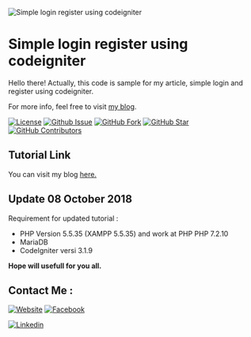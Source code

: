![Simple login register using codeigniter](https://qadrlabs.com/public/storage/upload/post/8ec07f66458dd35040e711baa1de4bca-Membuat_Simple_Login_dan_Register_Menggunakan_CodeIgniter.png)

# Simple login register using codeigniter
Hello there! Actually, this code is sample for my article, simple login and register using codeigniter.

For more info, feel free to visit [my blog](https://qadrlabs.com/post/membuat-simple-login-dan-register-menggunakan-codeigniter).


[![License](https://img.shields.io/github/license/doublegunz/simple-login-register-using-codeigniter.svg?maxAge=3600)](https://github.com/doublegunz/simple-login-register-using-codeigniter) 
[![Github Issue](https://img.shields.io/github/issues/doublegunz/simple-login-register-using-codeigniter.svg?maxAge=3600)](https://github.com/doublegunz/simple-login-register-using-codeigniter/issues) 
[![GitHub Fork](https://img.shields.io/github/forks/doublegunz/simple-login-register-using-codeigniter.svg?maxAge=3600)](https://github.com/doublegunz/simple-login-register-using-codeigniter/network) 
[![GitHub Star](https://img.shields.io/github/stars/doublegunz/simple-login-register-using-codeigniter.svg?maxAge=3600)](https://github.com/doublegunz/simple-login-register-using-codeigniter/stargazers) 
[![GitHub Contributors](https://img.shields.io/github/contributors/doublegunz/simple-login-register-using-codeigniter.svg?maxAge=3600)](https://github.com/doublegunz/simple-login-register-using-codeigniter/network/members)

## Tutorial Link
You can visit my blog [here.](https://qadrlabs.com/post/membuat-simple-login-dan-register-menggunakan-codeigniter)

## Update 08 October 2018
Requirement for updated tutorial :
+ PHP Version 5.5.35 (XAMPP 5.5.35) and work at PHP PHP 7.2.10
+ MariaDB 
+ CodeIgniter versi 3.1.9

**Hope will usefull for you all.**

## Contact Me :

[![Website](https://img.shields.io/badge/doublegunz-Blog-brightgreen.svg?maxAge=3600)](https://qadrlabs.com/)
[![Facebook](https://img.shields.io/badge/doublegunz-Facebook-blue.svg?maxAge=3600)](https://www.facebook.com/gungunpriatna002) 

[![Linkedin](https://img.shields.io/badge/gungunpriatna-Linkedin-0077b5.svg?maxAge=3600)](https://www.linkedin.com/in/gungunpriatna/) 
